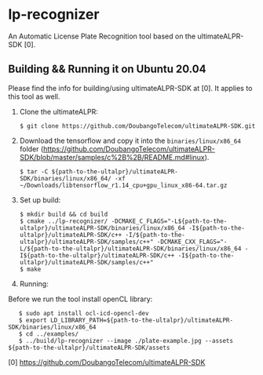 # lp-recognizer
An Automatic License Plate Recognition tool based on the ultimateALPR-SDK [0].

## Building && Running it on Ubuntu 20.04
Please find the info for building/using ultimateALPR-SDK at [0]. It applies to this tool as well.

1) Clone the ultimateALPR:

       $ git clone https://github.com/DoubangoTelecom/ultimateALPR-SDK.git

2) Download the tensorflow and copy it into the `binaries/linux/x86_64` folder (https://github.com/DoubangoTelecom/ultimateALPR-SDK/blob/master/samples/c%2B%2B/README.md#linux).

       $ tar -C ${path-to-the-ultalpr}/ultimateALPR-SDK/binaries/linux/x86_64/ -xf ~/Downloads/libtensorflow_r1.14_cpu+gpu_linux_x86-64.tar.gz

3) Set up build:

       $ mkdir build && cd build
       $ cmake ../lp-recognizer/ -DCMAKE_C_FLAGS="-L${path-to-the-ultalpr}/ultimateALPR-SDK/binaries/linux/x86_64 -I${path-to-the-ultalpr}/ultimateALPR-SDK/c++ -I/${path-to-the-ultalpr}/ultimateALPR-SDK/samples/c++" -DCMAKE_CXX_FLAGS="-L/${path-to-the-ultalpr}/ultimateALPR-SDK/binaries/linux/x86_64 -I${path-to-the-ultalpr}/ultimateALPR-SDK/c++ -I${path-to-the-ultalpr}/ultimateALPR-SDK/samples/c++"
       $ make

4) Running:

Before we run the tool install openCL library:

       $ sudo apt install ocl-icd-opencl-dev
       $ export LD_LIBRARY_PATH=${path-to-the-ultalpr}/ultimateALPR-SDK/binaries/linux/x86_64
       $ cd ../examples/
       $ ../build/lp-recognizer --image ./plate-example.jpg --assets ${path-to-the-ultalpr}/ultimateALPR-SDK/assets

[0] https://github.com/DoubangoTelecom/ultimateALPR-SDK
